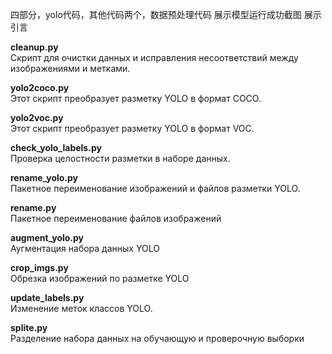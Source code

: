 四部分，yolo代码，其他代码两个，数据预处理代码
展示模型运行成功截图
展示引言


**cleanup.py**  
Скрипт для очистки данных и исправления несоответствий между изображениями и метками.

**yolo2coco.py**  
Этот скрипт преобразует разметку YOLO в формат COCO.

**yolo2voc.py**  
Этот скрипт преобразует разметку YOLO в формат VOC.

**check_yolo_labels.py**  
Проверка целостности разметки в наборе данных.

**rename_yolo.py**  
Пакетное переименование изображений и файлов разметки YOLO.

**rename.py**  
Пакетное переименование файлов изображений

**augment_yolo.py**  
Аугментация набора данных YOLO

**crop_imgs.py**  
Обрезка изображений по разметке YOLO

**update_labels.py**  
Изменение меток классов YOLO.

**splite.py**  
Разделение набора данных на обучающую и проверочную выборки

